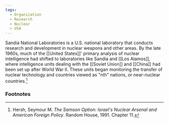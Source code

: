 ```yaml
---
tags:
  - Organization
  - Research
  - Nuclear
  - USA
---
```

Sandia National Laboratories is a U.S. national laboratory that conducts research and development in nuclear weapons and other areas. By the late 1960s, much of the [[United States]]' primary analysis of nuclear intelligence had shifted to laboratories like Sandia and [[Los Alamos]], where intelligence units dealing with the [[Soviet Union]] and [[China]] had been set up after World War II. These units began monitoring the transfer of nuclear technology and countries viewed as "nth" nations, or near-nuclear countries.[^1]

### Footnotes

[^1]: Hersh, Seymour M. *The Samson Option: Israel's Nuclear Arsenal and American Foreign Policy*. Random House, 1991. Chapter 11.